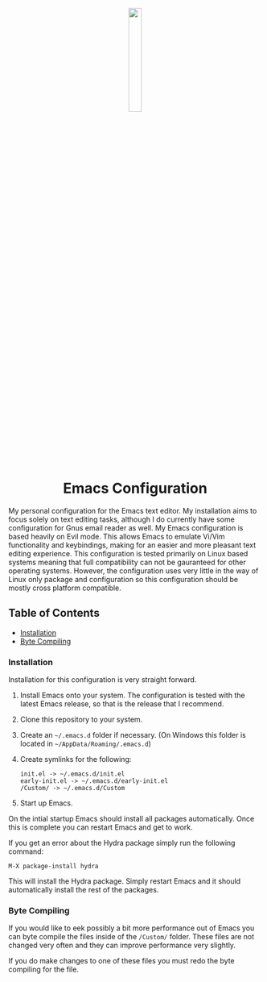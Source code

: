 
<p align="center"><img src="https://upload.wikimedia.org/wikipedia/commons/thumb/0/08/EmacsIcon.svg/1024px-EmacsIcon.svg.png" width="23%"></img></p>
<h1 align="center">Emacs Configuration</h1>
My personal configuration for the Emacs text editor. My installation aims to focus solely on text editing tasks, although I do currently have some configuration for Gnus email reader as well.
My Emacs configuration is based heavily on Evil mode. This allows Emacs to emulate Vi/Vim functionality and keybindings, making for an easier and more pleasant text editing experience.
This configuration is tested primarily on Linux based systems meaning that full compatibility can not be gauranteed for other operating systems. However, the configuration uses very little
in the way of Linux only package and configuration so this configuration should be mostly cross platform compatible.

## Table of Contents
- [Installation](#installation)
- [Byte Compiling](#byte-compiling)

<a name="installation"></a>
### Installation
Installation for this configuration is very straight forward.

1. Install Emacs onto your system. The configuration is tested with the latest Emacs release, so that is the release that I recommend.

2. Clone this repository to your system.

3. Create an `~/.emacs.d` folder if necessary. (On Windows this folder is located in `~/AppData/Roaming/.emacs.d`)

4. Create symlinks for the following:
    ```
    init.el -> ~/.emacs.d/init.el
    early-init.el -> ~/.emacs.d/early-init.el
    /Custom/ -> ~/.emacs.d/Custom
    ```
    
5. Start up Emacs.

On the intial startup Emacs should install all packages automatically. Once this is complete you can restart Emacs and get to work.

If you get an error about the Hydra package simply run the following command:
```
M-X package-install hydra
```
This will install the Hydra package. Simply restart Emacs and it should automatically install the rest of the packages.

<a name="byte-compiling"></a>
### Byte Compiling
If you would like to eek possibly a bit more performance out of Emacs you can byte compile the files inside of the `/Custom/` folder.
These files are not changed very often and they can improve performance very slightly. 

If you do make changes to one of these files you must redo the byte compiling for the file.
